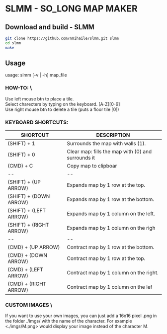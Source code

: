 # SLMM - SO_LONG MAP MAKER

## Download and build - SLMM
```bash
git clone https://github.com/nmihaile/slmm.git slmm
cd slmm
make
```

## Usage
usage: slmm [-v | -h] map_file

### HOW-TO: \
Use left mouse btn to place a tile. \
Select charecters by typing on the keyboard. [A-Z][0-9] \
Use right mouse btn to delete a tile (puts a floor tile [0])

### KEYBOARD SHORTCUTS:
| SHORTCUT | DESCRIPTION |
|--|--|
| (SHIFT) + 1 | Surrounds the map with walls (1). |
| (SHIFT) + 0 | Clear map: fills the map with (0) and surrounds it | with walls (1). |
| (CMD)   + C | Copy map to clipboar |
|--|--|
| (SHIFT) + (UP ARROW) | Expands map by 1 row at the top. |
| (SHIFT) + (DOWN ARROW) | Expands map by 1 row at the bottom. |
| (SHIFT) + (LEFT ARROW) | Expands map by 1 column on the left. |
| (SHIFT) + (RIGHT ARROW)| Expands map by 1 column on the righ |
|--|--|
| (CMD) + (UP ARROW) | Contract map by 1 row at the bottom. |
| (CMD) + (DOWN ARROW) | Contract map by 1 row at the top. |
| (CMD) + (LEFT ARROW) | Contract map by 1 column on the right. |
| (CMD) + (RIGHT ARROW) | Contract map by 1 column on the lef |

### CUSTOM IMAGES \
If you want to use your own images, you can just add a 16x16 pixel .png
in the folder ./imgs/ with the name of the character.
For example <./imgs/M.png> would display your image instead of
the character M.

